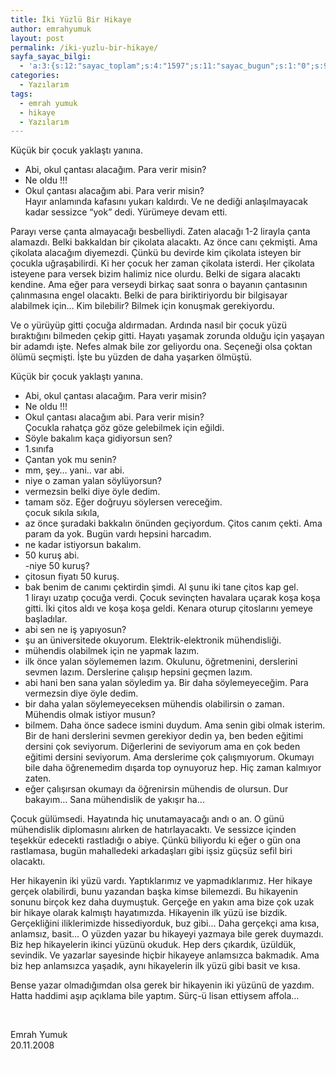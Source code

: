 ```yaml
---
title: İki Yüzlü Bir Hikaye
author: emrahyumuk
layout: post
permalink: /iki-yuzlu-bir-hikaye/
sayfa_sayac_bilgi:
  - 'a:3:{s:12:"sayac_toplam";s:4:"1597";s:11:"sayac_bugun";s:1:"0";s:9:"son_okuma";s:10:"1364845347";}'
categories:
  - Yazılarım
tags:
  - emrah yumuk
  - hikaye
  - Yazılarım
---
```

Küçük bir çocuk yaklaştı yanına.  
- Abi, okul çantası alacağım. Para verir misin?  
- Ne oldu !!!  
- Okul çantası alacağım abi. Para verir misin?  
Hayır anlamında kafasını yukarı kaldırdı. Ve ne dediği anlaşılmayacak kadar sessizce “yok” dedi. Yürümeye devam etti.

Parayı verse çanta almayacağı besbelliydi. Zaten alacağı 1-2 lirayla çanta alamazdı. Belki bakkaldan bir çikolata alacaktı. Az önce canı çekmişti. Ama çikolata alacağım diyemezdi. Çünkü bu devirde kim çikolata isteyen bir çocukla uğraşabilirdi. Ki her çocuk her zaman çikolata isterdi. Her çikolata isteyene para versek bizim halimiz nice olurdu. Belki de sigara alacaktı kendine. Ama eğer para verseydi birkaç saat sonra o bayanın çantasının çalınmasına engel olacaktı. Belki de para biriktiriyordu bir bilgisayar alabilmek için… Kim bilebilir? Bilmek için konuşmak gerekiyordu.

<!--more-->

Ve o yürüyüp gitti çocuğa aldırmadan. Ardında nasıl bir çocuk yüzü bıraktığını bilmeden çekip gitti. Hayatı yaşamak zorunda olduğu için yaşayan bir adamdı işte. Nefes almak bile zor geliyordu ona. Seçeneği olsa çoktan ölümü seçmişti. İşte bu yüzden de daha yaşarken ölmüştü.

Küçük bir çocuk yaklaştı yanına.  
- Abi, okul çantası alacağım. Para verir misin?  
- Ne oldu !!!  
- Okul çantası alacağım abi. Para verir misin?  
Çocukla rahatça göz göze gelebilmek için eğildi.  
- Söyle bakalım kaça gidiyorsun sen?  
- 1.sınıfa  
- Çantan yok mu senin?  
- mm, şey… yani.. var abi.  
- niye o zaman yalan söylüyorsun?  
- vermezsin belki diye öyle dedim.  
- tamam söz. Eğer doğruyu söylersen vereceğim.  
çocuk sıkıla sıkıla,  
- az önce şuradaki bakkalın önünden geçiyordum. Çitos canım çekti. Ama param da yok. Bugün vardı hepsini harcadım.  
- ne kadar istiyorsun bakalım.  
- 50 kuruş abi.  
-niye 50 kuruş?  
- çitosun fiyatı 50 kuruş.  
- bak benim de canımı çektirdin şimdi. Al şunu iki tane çitos kap gel.  
1 lirayı uzatıp çocuğa verdi. Çocuk sevinçten havalara uçarak koşa koşa gitti. İki çitos aldı ve koşa koşa geldi. Kenara oturup çitoslarını yemeye başladılar.  
- abi sen ne iş yapıyosun?  
- şu an üniversitede okuyorum. Elektrik-elektronik mühendisliği.  
- mühendis olabilmek için ne yapmak lazım.  
- ilk önce yalan söylememen lazım. Okulunu, öğretmenini, derslerini sevmen lazım. Derslerine çalışıp hepsini geçmen lazım.  
- abi hani ben sana yalan söyledim ya. Bir daha söylemeyeceğim. Para vermezsin diye öyle dedim.  
- bir daha yalan söylemeyeceksen mühendis olabilirsin o zaman. Mühendis olmak istiyor musun?  
- bilmem. Daha önce sadece ismini duydum. Ama senin gibi olmak isterim. Bir de hani derslerini sevmen gerekiyor dedin ya, ben beden eğitimi dersini çok seviyorum. Diğerlerini de seviyorum ama en çok beden eğitimi dersini seviyorum. Ama derslerime çok çalışmıyorum. Okumayı bile daha öğrenemedim dışarda top oynuyoruz hep. Hiç zaman kalmıyor zaten.  
- eğer çalışırsan okumayı da öğrenirsin mühendis de olursun. Dur bakayım… Sana mühendislik de yakışır ha…

Çocuk gülümsedi. Hayatında hiç unutamayacağı andı o an. O günü mühendislik diplomasını alırken de hatırlayacaktı. Ve sessizce içinden teşekkür edecekti rastladığı o abiye. Çünkü biliyordu ki eğer o gün ona rastlamasa, bugün mahalledeki arkadaşları gibi işsiz güçsüz sefil biri olacaktı.

Her hikayenin iki yüzü vardı. Yaptıklarımız ve yapmadıklarımız. Her hikaye gerçek olabilirdi, bunu yazandan başka kimse bilemezdi. Bu hikayenin sonunu birçok kez daha duymuştuk. Gerçeğe en yakın ama bize çok uzak bir hikaye olarak kalmıştı hayatımızda. Hikayenin ilk yüzü ise bizdik. Gerçekliğini iliklerimizde hissediyorduk, buz gibi… Daha gerçekçi ama kısa, anlamsız, basit… O yüzden yazar bu hikayeyi yazmaya bile gerek duymazdı. Biz hep hikayelerin ikinci yüzünü okuduk. Hep ders çıkardık, üzüldük, sevindik. Ve yazarlar sayesinde hiçbir hikayeye anlamsızca bakmadık. Ama biz hep anlamsızca yaşadık, aynı hikayelerin ilk yüzü gibi basit ve kısa.

Bense yazar olmadığımdan olsa gerek bir hikayenin iki yüzünü de yazdım. Hatta haddimi aşıp açıklama bile yaptım. Sürç-ü lisan ettiysem affola&#8230;

<span style="color: #ffffff;">.</span>

Emrah Yumuk  
20.11.2008

<span style="color: #ffffff;">.</span>